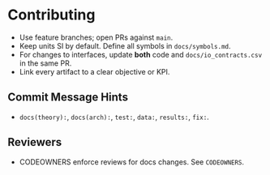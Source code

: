 # Contributing

- Use feature branches; open PRs against `main`.
- Keep units SI by default. Define all symbols in `docs/symbols.md`.
- For changes to interfaces, update **both** code and `docs/io_contracts.csv` in the same PR.
- Link every artifact to a clear objective or KPI.

## Commit Message Hints
- `docs(theory):`, `docs(arch):`, `test:`, `data:`, `results:`, `fix:`.

## Reviewers
- CODEOWNERS enforce reviews for docs changes. See `CODEOWNERS`.
